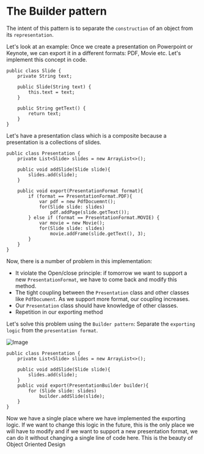 # The Builder pattern
The intent of this pattern is to separate the `construction` of an object from its `representation`.

Let's look at an example:
Once we create a presentation on Powerpoint or Keynote, we can export it in a different formats: PDF, Movie etc. 
Let's implement this concept in code. 

```
public class Slide {
    private String text;
    
    public Slide(String text) {
        this.text = text;
    }

    public String getText() {
        return text;
    }
}
```
Let's have a presentation class which is a composite because a presentation is a collections of slides.
```
public class Presentation {
    private List<Slide> slides = new ArrayList<>();

    public void addSlide(Slide slide){
        slides.add(slide);
    }

    public void export(PresentationFormat format){
        if (format == PresentationFormat.PDF){
            var pdf = new PdfDocuemnt();
            for(Slide slide: slides)
                pdf.addPage(slide.getText());
        } else if (format == PresentationFormat.MOVIE) {
            var movie = new Movie();
            for(Slide slide: slides)
                movie.addFrame(slide.getText(), 3);
        }
    }
}
```
Now, there is a number of problem in this implementation:
- It violate the Open/close principle: if tomorrow we want to support a new `PresentationFormat`, we have to come back and modify this method. 
- The tight coupling between the `Presentation` class and other classes like `PdfDocument`. As we support more format, our coupling increases.
- Our `Presentation` class should have knowledge of other classes.
- Repetition in our exporting method

Let's solve this problem using the `Builder pattern`: Separate the `exporting logic` from the `presentation format`.

![Image]()

```
public class Presentation {
    private List<Slide> slides = new ArrayList<>();

    public void addSlide(Slide slide){
        slides.add(slide);
    }
    public void export(PresentationBuilder builder){
        for (Slide slide: slides)
            builder.addSlide(slide);
    }
}
```

Now we have a single place where we have implemented the exporting logic. If we want to change this logic in the future,
this is the only place we will have to modify and if we want to support a new presentation format, we can do it without changing a single line of code here. 
This is the beauty of Object Oriented Design





